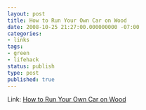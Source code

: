 ```yaml
---
layout: post
title: How to Run Your Own Car on Wood
date: 2008-10-25 21:27:00.000000000 -07:00
categories:
- links
tags:
- green
- lifehack
status: publish
type: post
published: true
---
```

Link: <a href="http://www.motherearthnews.com/Green-Transportation/1974-05-01/How-To-Run-Your-car-On-Wood.aspx">How to Run Your Own Car on Wood</a>

